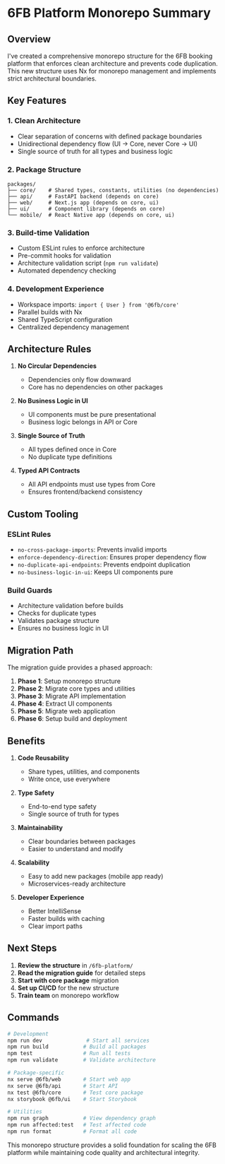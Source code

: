 # 6FB Platform Monorepo Summary

## Overview

I've created a comprehensive monorepo structure for the 6FB booking platform that enforces clean architecture and prevents code duplication. This new structure uses Nx for monorepo management and implements strict architectural boundaries.

## Key Features

### 1. **Clean Architecture**
- Clear separation of concerns with defined package boundaries
- Unidirectional dependency flow (UI → Core, never Core → UI)
- Single source of truth for all types and business logic

### 2. **Package Structure**
```
packages/
├── core/    # Shared types, constants, utilities (no dependencies)
├── api/     # FastAPI backend (depends on core)
├── web/     # Next.js app (depends on core, ui)
├── ui/      # Component library (depends on core)
└── mobile/  # React Native app (depends on core, ui)
```

### 3. **Build-time Validation**
- Custom ESLint rules to enforce architecture
- Pre-commit hooks for validation
- Architecture validation script (`npm run validate`)
- Automated dependency checking

### 4. **Development Experience**
- Workspace imports: `import { User } from '@6fb/core'`
- Parallel builds with Nx
- Shared TypeScript configuration
- Centralized dependency management

## Architecture Rules

1. **No Circular Dependencies**
   - Dependencies only flow downward
   - Core has no dependencies on other packages

2. **No Business Logic in UI**
   - UI components must be pure presentational
   - Business logic belongs in API or Core

3. **Single Source of Truth**
   - All types defined once in Core
   - No duplicate type definitions

4. **Typed API Contracts**
   - All API endpoints must use types from Core
   - Ensures frontend/backend consistency

## Custom Tooling

### ESLint Rules
- `no-cross-package-imports`: Prevents invalid imports
- `enforce-dependency-direction`: Ensures proper dependency flow
- `no-duplicate-api-endpoints`: Prevents endpoint duplication
- `no-business-logic-in-ui`: Keeps UI components pure

### Build Guards
- Architecture validation before builds
- Checks for duplicate types
- Validates package structure
- Ensures no business logic in UI

## Migration Path

The migration guide provides a phased approach:
1. **Phase 1**: Setup monorepo structure
2. **Phase 2**: Migrate core types and utilities
3. **Phase 3**: Migrate API implementation
4. **Phase 4**: Extract UI components
5. **Phase 5**: Migrate web application
6. **Phase 6**: Setup build and deployment

## Benefits

1. **Code Reusability**
   - Share types, utilities, and components
   - Write once, use everywhere

2. **Type Safety**
   - End-to-end type safety
   - Single source of truth for types

3. **Maintainability**
   - Clear boundaries between packages
   - Easier to understand and modify

4. **Scalability**
   - Easy to add new packages (mobile app ready)
   - Microservices-ready architecture

5. **Developer Experience**
   - Better IntelliSense
   - Faster builds with caching
   - Clear import paths

## Next Steps

1. **Review the structure** in `/6fb-platform/`
2. **Read the migration guide** for detailed steps
3. **Start with core package** migration
4. **Set up CI/CD** for the new structure
5. **Train team** on monorepo workflow

## Commands

```bash
# Development
npm run dev              # Start all services
npm run build           # Build all packages
npm test                # Run all tests
npm run validate        # Validate architecture

# Package-specific
nx serve @6fb/web       # Start web app
nx serve @6fb/api       # Start API
nx test @6fb/core       # Test core package
nx storybook @6fb/ui    # Start Storybook

# Utilities
npm run graph           # View dependency graph
npm run affected:test   # Test affected code
npm run format          # Format all code
```

This monorepo structure provides a solid foundation for scaling the 6FB platform while maintaining code quality and architectural integrity.
